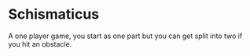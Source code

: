 # Schismaticus

A one player game, you start as one part but you can get split into two if you hit an obstacle.
